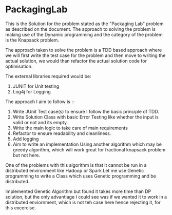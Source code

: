# PackagingLab 
This is the Solution for the problem stated as the "Packaging Lab" problem as described on the document. The approach to solving the problem is making use of the Dynamic programming and the category of the problem is the Knapsack problem. 

The approach taken to solve the problem is a TDD based approach where we will first write the test case for the problem and then move to writing the actual solution, we would than refactor the actual solution code for optimisation. 

The external libraries required would be:

1. JUNIT for Unit testing
2. Log4j for Logging

The approach I aim to follow is :- 

1. Write JUnit Test case(s) to ensure I follow the basic principle of TDD. 
2. Write Solution Class with basic Error Testing like whether the input is valid or not and its empty.
3. Write the main logic to take care of main requirements
4. Refactor to ensure readability and cleanliness.
5. Add logging
6. Aim to write an implementation Using another algorithm which may be greedy algorithm, which will work great for fractional knapsack problem but not here. 

One of the problems with this algorithm is that it cannot be run in a distributed environment like Hadoop or Spark Let me use Genetic programming to write a Class which uses Genetic programming and be distributed.

Implemented Genetic Algorithm but found it takes more time than DP solution, but the only advantiage I could see was if we wanted it to work in a distributed enviornment, which is not teh case here hence rejecting it, for this excercise.
